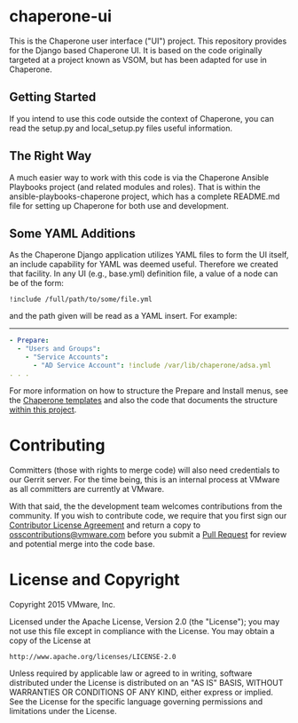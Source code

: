 # chaperone-ui

This is the Chaperone user interface ("UI") project. This repository provides
for the Django based Chaperone UI. It is based on the code originally targeted
at a project known as VSOM, but has been adapted for use in Chaperone.

## Getting Started
If you intend to use this code outside the context of Chaperone, you
can read the setup.py and local_setup.py files useful information.

## The Right Way
A much easier way to work with this code is via the Chaperone Ansible
Playbooks project (and related modules and roles). That is
within the ansible-playbooks-chaperone project, which has a complete
README.md file for setting up Chaperone for both use and development.

## Some YAML Additions
As the Chaperone Django application utilizes YAML files to form the UI
itself, an include capability for YAML was deemed useful. Therefore we
created that facility. In any UI (e.g., base.yml) definition file, a
value of a node can be of the form:

    !include /full/path/to/some/file.yml

and the path given will be read as a YAML insert. For example:

---
```yaml
- Prepare:
  - "Users and Groups":
    - "Service Accounts":
      - "AD Service Account": !include /var/lib/chaperone/adsa.yml
. . .
```

For more information on how to structure the Prepare and Install
menus, see the [Chaperone templates](https://github.com/vmware/ansible-role-chaperone/tree/master/templates/var/lib/chaperone)
and also the code that documents the structure [within this project](chaperone/local_settings.py.example).

# Contributing

Committers (those with rights to merge code) will also need credentials to our Gerrit
server. For the time being, this is an internal process at VMware as all committers
are currently at VMware.

With that said, the the development team welcomes contributions from the
community.  If you wish to contribute code, we require that you first sign our
[Contributor License Agreement](https://vmware.github.io/photon/assets/files/vmware_cla.pdf)
and return a copy to [osscontributions@vmware.com](mailto:osscontributions@vmware.com)
before you submit a [Pull Request](https://help.github.com/articles/creating-a-pull-request)
for review and potential merge into the code base.

# License and Copyright
 
Copyright 2015 VMware, Inc.

Licensed under the Apache License, Version 2.0 (the "License");
you may not use this file except in compliance with the License.
You may obtain a copy of the License at

    http://www.apache.org/licenses/LICENSE-2.0

Unless required by applicable law or agreed to in writing, software
distributed under the License is distributed on an "AS IS" BASIS,
WITHOUT WARRANTIES OR CONDITIONS OF ANY KIND, either express or implied.
See the License for the specific language governing permissions and
limitations under the License.
